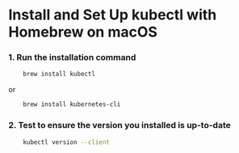 # Install and Set Up kubectl with Homebrew on macOS  

### 1. Run the installation command  
```bash 
    brew install kubectl
```  
or  
```bash
    brew install kubernetes-cli
```  

### 2. Test to ensure the version you installed is up-to-date  
```bash 
    kubectl version --client
```

